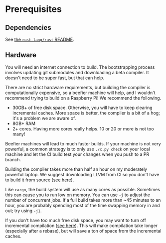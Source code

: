 # Prerequisites

## Dependencies

See [the `rust-lang/rust` README](https://github.com/rust-lang/rust#dependencies).

## Hardware

You will need an internet connection to build. The bootstrapping process
involves updating git submodules and downloading a beta compiler. It doesn't
need to be super fast, but that can help.

There are no strict hardware requirements, but building the compiler is
computationally expensive, so a beefier machine will help, and I wouldn't
recommend trying to build on a Raspberry Pi! We recommend the following.
* 30GB+ of free disk space. Otherwise, you will have to keep
  clearing incremental caches. More space is better, the compiler is a bit of a
  hog; it's a problem we are aware of.
* 8GB+ RAM
* 2+ cores. Having more cores really helps. 10 or 20 or more is not too many!

Beefier machines will lead to much faster builds. If your machine is not very
powerful, a common strategy is to only use `./x.py check` on your local machine
and let the CI build test your changes when you push to a PR branch.

Building the compiler takes more than half an hour on my moderately powerful
laptop. We suggest downloading LLVM from CI so you don't have to build it from source
([see here][config]).

Like `cargo`, the build system will use as many cores as possible. Sometimes
this can cause you to run low on memory. You can use `-j` to adjust the number
of concurrent jobs. If a full build takes more than ~45 minutes to an hour, you
are probably spending most of the time swapping memory in and out; try using
`-j1`.

If you don't have too much free disk space, you may want to turn off
incremental compilation ([see here][config]). This will make compilation take
longer (especially after a rebase), but will save a ton of space from the
incremental caches.

[config]: ./how-to-build-and-run.md#create-a-configtoml
